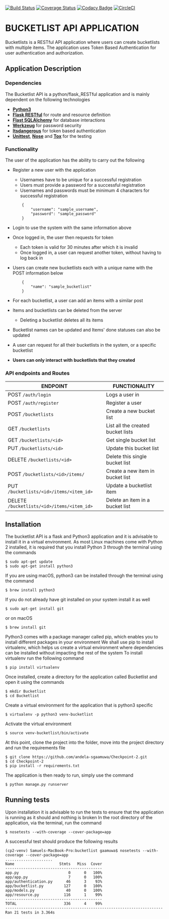 [![Build Status](https://travis-ci.org/andela-sgaamuwa/Checkpoint-2.svg?branch=badges)](https://travis-ci.org/andela-sgaamuwa/Checkpoint-2)
[![Coverage Status](https://coveralls.io/repos/github/andela-sgaamuwa/Checkpoint-2/badge.svg?branch=develop)](https://coveralls.io/github/andela-sgaamuwa/Checkpoint-2?branch=develop)
[![Codacy Badge](https://api.codacy.com/project/badge/Grade/a61f6345a36940539e3f0f1abf13ec01)](https://www.codacy.com/app/samuel-gaamuwa/Checkpoint-2?utm_source=github.com&amp;utm_medium=referral&amp;utm_content=andela-sgaamuwa/Checkpoint-2&amp;utm_campaign=Badge_Grade)
[![CircleCI](https://circleci.com/gh/andela-sgaamuwa/Checkpoint-2/tree/develop.svg?style=svg)](https://circleci.com/gh/andela-sgaamuwa/Checkpoint-2/tree/develop)
# BUCKETLIST API APPLICATION 
Bucketlists is a RESTful API application where users can create bucketlists with multiple items.
The application uses Token Based Authentication for user authentication and authorization.

## Application Description

### Dependencies
The Bucketlist API is a python/flask_RESTful application and is mainly dependent on the following technologies

* **[Python3](https://www.python.org/download/releases/3.0/)**
* **[Flask RESTful](http://flask-restful-cn.readthedocs.io/en/0.3.5/)** for route and resource definition
* **[Flast SQLAlchemy](http://flask-sqlalchemy.pocoo.org/2.1/)** for database interactions
* **[Werkzeug](http://werkzeug.pocoo.org/docs/0.11/utils/#module-werkzeug.security)** for password security
* **[Itsdangerous](http://pythonhosted.org/itsdangerous/)** for token based authentication
* **[Unittest](https://docs.python.org/2/library/unittest.html)**, **[Nose](http://nose.readthedocs.io/en/latest/)** and **[Tox](http://tox.readthedocs.io/en/latest/)** for the testing

### Functionality
The user of the application has the ability to carry out the following

* Register a new user with the application 
    * Usernames have to be unique for a successful registration
    * Users must provide a password for a successful registration
    * Usernames and passwords must be minimum 4 characters for successful registration 
    ```
        {
            "username": "sample_username",
            "password": "sample_password"
        }
    ```

* Login to use the system with the same information above

* Once logged in, the user then requests for token
    * Each token is valid for 30 minutes after which it is invalid
    * Once logged in, a user can request another token, without having to log back in 

* Users can create new bucketlists each with a unique name with the POST information below
    ```
        {
            "name": "sample_bucketlist"
        }
    ```

* For each bucketlist, a user can add an items with a similar post

* Items and bucketlists can be deleted from the server
    * Deleting a bucketlist deletes all its items

* Bucketlist names can be updated and Items' done statuses can also be updated

* A user can request for all their bucketlists in the system, or a specific bucketlist

* **Users can only interact with bucketlists that they created**

### API endpoints and Routes 

|ENDPOINT | FUNCTIONALITY|
|--- | ---
|POST ```/auth/login``` | Logs a user in|
|POST ```/auth/register``` | Register a user|
|POST ```/bucketlists```| Create a new bucket list|
|GET ```/bucketlists``` | List all the created bucket lists|
|GET ```/bucketlists/<id>```| Get single bucket list|
|PUT ```/bucketlists/<id>```| Update this bucket list|
|DELETE ```/bucketlists/<id>```| Delete this single bucket list|
|POST ```/bucketlists/<id>/items/```| Create a new item in bucket list|
|PUT ```/bucketlists/<id>/items/<item_id>```|Update a bucketlist item|
|DELETE ```/bucketlists/<id>/items/<item_id>```| Delete an item in a bucket list|

## Installation
The bucketlist API is a flask and Python3 application and it is advisable to install it in a virtual environment. 
As most Linux machines come with Python 2 installed, it is required that you install Python 3 through the terminal using the commands 
```
$ sudo apt-get update 
$ sudo apt-get install python3 
```
If you are using macOS, python3 can be installed through the terminal using the command
```
$ brew install python3
```
If you do not already have git installed on your system install it as well
```
$ sudo apt-get install git
```
or on macOS
```
$ brew install git
```
Python3 comes with a package manager called pip, which enables you to install different packages in your environment 
We shall use pip to install virtualenv, which helps us create a virtual environment where dependencies can be installed without impacting the rest of the system
To install virtualenv run the following command 
```
$ pip install virtualenv
```
Once installed, create a directory for the application called Bucketlist and open it using the commands
```
$ mkdir Bucketlist
$ cd Bucketlist
```
Create a virtual environment for the application that is python3 specific 
```
$ virtualenv -p python3 venv-bucketlist
```
Activate the virtual environment 
```
$ source venv-bucketlist/bin/activate 
```
At this point, clone the project into the folder, move into the project directory and run the requirements file
```
$ git clone https://github.com/andela-sgaamuwa/Checkpoint-2.git
$ cd Checkpoint-2
$ pip install -r requirements.txt
```
The application is then ready to run, simply use the command 
```
$ python manage.py runserver
```

## Running tests
Upon installation it is advisable to run the tests to ensure that the application is running as it should and nothing is broken
In the root directory of the application, via the terminal, run the command
```
$ nosetests --with-coverage --cover-package=app
```
A successful test should produce the following results 
```
(cp2-venv) Samuels-MacBook-Pro:bucketlist gaamuwa$ nosetests --with-coverage --cover-package=app
.....................
Name                    Stmts   Miss  Cover
-------------------------------------------
app.py                      0      0   100%
app/app.py                  7      0   100%
app/authentication.py      46      3    93%
app/bucketlist.py         127      0   100%
app/models.py              40      0   100%
app/resource.py           116      1    99%
-------------------------------------------
TOTAL                     336      4    99%
----------------------------------------------------------------------
Ran 21 tests in 3.364s
```